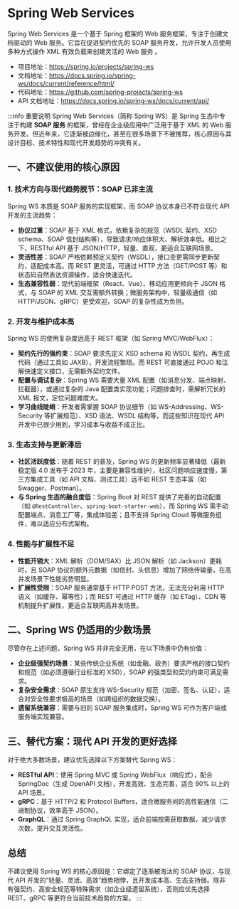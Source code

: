 # Spring Web Services

Spring Web Services 是一个基于 Spring 框架的 Web 服务框架，专注于创建文档驱动的 Web 服务。它旨在促进契约优先的 SOAP 服务开发，允许开发人员使用多种方式操作 XML 有效负载来创建灵活的 Web 服务 。

- 项目地址：<https://spring.io/projects/spring-ws>
- 文档地址：<https://docs.spring.io/spring-ws/docs/current/reference/html/>
- 代码地址：<https://github.com/spring-projects/spring-ws>
- API 文档地址：<https://docs.spring.io/spring-ws/docs/current/api/>

:::info 重要说明
Spring Web Services（简称 Spring WS）是 Spring 生态中专注于构建 **SOAP 服务** 的框架，曾经在企业级应用中广泛用于基于 XML 的 Web 服务开发。但近年来，它逐渐被边缘化，甚至在很多场景下不被推荐，核心原因与其设计目标、技术特性和现代开发趋势的冲突有关。

## 一、不建议使用的核心原因

### 1. 技术方向与现代趋势脱节：SOAP 已非主流

Spring WS 本质是 SOAP 服务的实现框架，而 SOAP 协议本身已不符合现代 API 开发的主流趋势：

- **协议过重**：SOAP 基于 XML 格式，依赖复杂的规范（WSDL 契约、XSD schema、SOAP 信封结构等），导致请求/响应体积大、解析效率低。相比之下，RESTful API 基于 JSON/HTTP，轻量、直观，更适合互联网场景。
- **灵活性差**：SOAP 严格依赖预定义契约（WSDL），接口变更需同步更新契约，适配成本高。而 REST 更灵活，可通过 HTTP 方法（GET/POST 等）和状态码自然表达资源操作，适合快速迭代。
- **生态兼容性弱**：现代前端框架（React、Vue）、移动应用更倾向于 JSON 格式，与 SOAP 的 XML 交互需额外转换；微服务架构中，轻量级通信（如 HTTP/JSON、gRPC）更受欢迎，SOAP 的复杂性成为负担。

### 2. 开发与维护成本高

Spring WS 的使用复杂度远高于 REST 框架（如 Spring MVC/WebFlux）：

- **契约先行的强约束**：SOAP 要求先定义 XSD schema 和 WSDL 契约，再生成代码（通过工具如 JAXB），开发流程繁琐。而 REST 可直接通过 POJO 和注解快速定义接口，无需额外契约文件。
- **配置与调试复杂**：Spring WS 需要大量 XML 配置（如消息分发、端点映射、拦截器），或通过复杂的 Java 配置类实现功能；问题排查时，需解析冗长的 XML 报文，定位问题难度大。
- **学习曲线陡峭**：开发者需掌握 SOAP 协议细节（如 WS-Addressing、WS-Security 等扩展规范）、XSD 语法、WSDL 结构等，而这些知识在现代 API 开发中已很少用到，学习成本与收益不成正比。

### 3. 生态支持与更新滞后

- **社区活跃度低**：随着 REST 的普及，Spring WS 的更新频率显著降低（最新稳定版 4.0 发布于 2023 年，主要是兼容性维护），社区问题响应速度慢，第三方集成工具（如 API 文档、测试工具）远不如 REST 生态丰富（如 Swagger、Postman）。
- **与 Spring 生态的融合度低**：Spring Boot 对 REST 提供了完善的自动配置（如 `@RestController`、`spring-boot-starter-web`），而 Spring WS 需手动配置端点、消息工厂等，集成体验差；且不支持 Spring Cloud 等微服务组件，难以适应分布式架构。

### 4. 性能与扩展性不足

- **性能开销大**：XML 解析（DOM/SAX）比 JSON 解析（如 Jackson）更耗时，且 SOAP 协议的额外元数据（如信封、头信息）增加了网络传输量，在高并发场景下性能劣势明显。
- **扩展性受限**：SOAP 服务通常基于 HTTP POST 方法，无法充分利用 HTTP 语义（如缓存、幂等性）；而 REST 可通过 HTTP 缓存（如 ETag）、CDN 等机制提升扩展性，更适合互联网高并发场景。

## 二、Spring WS 仍适用的少数场景

尽管存在上述问题，Spring WS 并非完全无用，在以下场景中仍有价值：

- **企业级强契约场景**：某些传统企业系统（如金融、政务）要求严格的接口契约和规范（如必须遵循行业标准的 XSD），SOAP 的强类型和契约约束可满足需求。
- **复杂安全需求**：SOAP 原生支持 WS-Security 规范（加密、签名、认证），适合对安全性要求极高的场景（如跨组织的数据交换）。
- **遗留系统兼容**：需要与旧的 SOAP 服务集成时，Spring WS 可作为客户端或服务端实现兼容。

## 三、替代方案：现代 API 开发的更好选择

对于绝大多数场景，建议优先选择以下方案替代 Spring WS：

- **RESTful API**：使用 Spring MVC 或 Spring WebFlux（响应式），配合 SpringDoc（生成 OpenAPI 文档），开发高效、生态完善，适合 90% 以上的 API 场景。
- **gRPC**：基于 HTTP/2 和 Protocol Buffers，适合微服务间的高性能通信（二进制协议，效率高于 JSON）。
- **GraphQL**：通过 Spring GraphQL 实现，适合前端按需获取数据，减少请求次数，提升交互灵活性。

## 总结

不建议使用 Spring WS 的核心原因是：它绑定了逐渐被淘汰的 SOAP 协议，与现代 API 开发的“轻量、灵活、高效”趋势相悖，且开发成本高、生态支持弱。除非有强契约、高安全规范等特殊需求（如企业级遗留系统），否则应优先选择 REST、gRPC 等更符合当前技术趋势的方案。
:::
